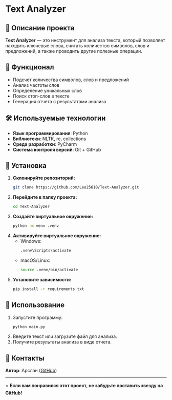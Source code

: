 # Text Analyzer

## 📌 Описание проекта
**Text Analyzer** — это инструмент для анализа текста, который позволяет находить ключевые слова, считать количество символов, слов и предложений, а также проводить другие полезные операции.

## 🚀 Функционал
- Подсчет количества символов, слов и предложений
- Анализ частоты слов
- Определение уникальных слов
- Поиск стоп-слов в тексте
- Генерация отчета с результатами анализа

## 🛠 Используемые технологии
- **Язык программирования**: Python
- **Библиотеки**: NLTK, re, collections
- **Среда разработки**: PyCharm
- **Система контроля версий**: Git + GitHub

## 🔧 Установка
1. **Склонируйте репозиторий:**
   ```sh
   git clone https://github.com/Leo25610/Text-Analyzer.git
   ```
2. **Перейдите в папку проекта:**
   ```sh
   cd Text-Analyzer
   ```
3. **Создайте виртуальное окружение:**
   ```sh
   python -m venv .venv
   ```
4. **Активируйте виртуальное окружение:**
   - Windows:
     ```sh
     .venv\Scripts\activate
     ```
   - macOS/Linux:
     ```sh
     source .venv/bin/activate
     ```
5. **Установите зависимости:**
   ```sh
   pip install -r requirements.txt
   ```

## 📌 Использование
1. Запустите программу:
   ```sh
   python main.py
   ```
2. Введите текст или загрузите файл для анализа.
3. Получите результаты анализа в виде отчета.

## 📩 Контакты
**Автор**: Арслан ([GitHub](https://github.com/Leo25610))

---
⭐ **Если вам понравился этот проект, не забудьте поставить звезду на GitHub!**
